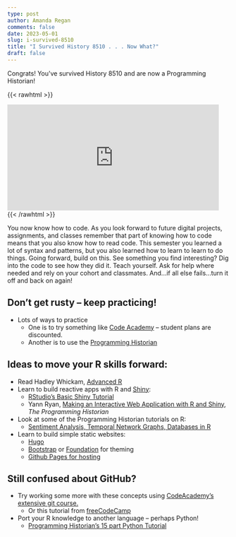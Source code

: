 ```yaml
---
type: post
author: Amanda Regan
comments: false
date: 2023-05-01
slug: i-survived-8510
title: "I Survived History 8510 . . . Now What?"
draft: false
---
```

Congrats! You've survived History 8510 and are now a Programming Historian! 

{{< rawhtml >}}
<iframe src="https://giphy.com/embed/BlrTLd1ml3A52" width="480" height="240" frameBorder="0" class="giphy-embed" allowFullScreen></iframe>
{{< /rawhtml >}}

You now know how to code. As you look forward to future digital projects, assignments, and classes remember that part of knowing how to code means that you also know how to read code. This semester you learned a lot of syntax and patterns, but you also learned how to learn to learn to do things. Going forward, build on this. See something you find interesting? Dig into the code to see how they did it. Teach yourself. Ask for help where needed and rely on your cohort and classmates. And...if all else fails...turn it off and back on again!  

## Don’t get rusty – keep practicing! 

* Lots of ways to practice
    * One is to try something like [Code Academy](https://www.codecademy.com/student-center) – student plans are discounted.
    * Another is to use the [Programming Historian](https://programminghistorian.org/)

## Ideas to move your R skills forward: 

* Read Hadley Whickam, [Advanced R](https://www.amazon.com/Advanced-Second-Chapman-Hall-CRC/dp/0815384572/ref=sr_1_1?crid=FJ36F04LFNCZ&keywords=advanced+R&qid=1682980709&sprefix=advanced+%2Caps%2C290&sr=8-1&ufe=app_do%3Aamzn1.fos.18ed3cb5-28d5-4975-8bc7-93deae8f9840)
* Learn to build reactive apps with R and [Shiny](https://shiny.rstudio.com/): 
    * [RStudio’s Basic Shiny Tutorial](https://shiny.rstudio.com/tutorial/)
    * Yann Ryan, [Making an Interactive Web Application with R and Shiny](https://programminghistorian.org/en/lessons/shiny-leaflet-newspaper-map-tutorial), _The Programming Historian_
* Look at some of the Programming Historian tutorials on R: 
    * [Sentiment Analysis, Temporal Network Graphs, Databases in R](https://programminghistorian.org/en/lessons/?topic=r)
* Learn to build simple static websites:
    * [Hugo](https://gohugo.io/)
    * [Bootstrap](https://getbootstrap.com/) or [Foundation](https://get.foundation/) for theming 
    * [Github Pages for hosting](https://levelup.gitconnected.com/build-a-personal-website-with-github-pages-and-hugo-6c68592204c7)

## Still confused about GitHub? 
* Try working some more with these concepts using [CodeAcademy’s extensive git course.](https://www.codecademy.com/learn/learn-git)
    * Or this tutorial from [freeCodeCamp](https://www.freecodecamp.org/news/git-and-github-for-beginners/)
* Port your R knowledge to another language – perhaps Python!
    * [Programming Historian’s 15 part Python Tutorial](https://programminghistorian.org/en/lessons/introduction-and-installation)


